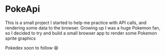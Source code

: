 # PokeApi
<p>This is a small project I started to help me practice with API calls, and rendering some data to the browser. Growing up I was a huge Pokemon fan, so I decided to try and build a small browser app to render some Pokemon sprite graphics</p>
<p>Pokedex soon to follow 😄</p>
